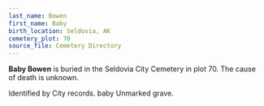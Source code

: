 ```yaml
---
last_name: Bowen
first_name: Baby
birth_location: Seldovia, AK
cemetery_plot: 70
source_file: Cemetery Directory
---
```

**Baby   Bowen** is buried in the Seldovia City Cemetery in plot 70.  The cause of death is unknown.

Identified by City records.
baby
Unmarked grave.
